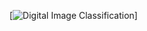 
[![Digital Image Classification](https://github.com/flytux/flytux.github.io/blob/master/images/Deep%20Learning%20-%20Digtal%20Image%20Classification.PNG)]
